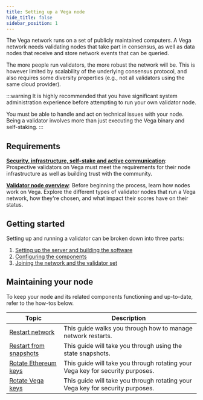 ```yaml
---
title: Setting up a Vega node
hide_title: false
sidebar_position: 1
---
```

The Vega network runs on a set of publicly maintained computers. A Vega network needs validating nodes that take part in consensus, as well as data nodes that receive and store network events that can be queried.

The more people run validators, the more robust the network will be. This is however limited by scalability of the underlying consensus protocol, and also requires some diversity properties (e.g., not all validators using the same cloud provider).

:::warning
It is highly recommended that you have significant system administration experience before attempting to run your own validator node.

You must be able to handle and act on technical issues with your node. Being a validator involves more than just executing the Vega binary and self-staking.
:::

## Requirements
**[Security, infrastructure, self-stake and active communication](requirements/index.md)**: Prospective validators on Vega must meet the requirements for their node infrastructure as well as building trust with the community.

**[Validator node overview](/docs/testnet/concepts/vega-chain#validating-nodes)**: Before beginning the process, learn how nodes work on Vega. Explore the different types of validator nodes that run a Vega network, how they're chosen, and what impact their scores have on their status.

## Getting started
Setting up and running a validator can be broken down into three parts:

1. [Setting up the server and building the software](get-started/setup-server.md)
2. [Configuring the components](get-started/setup-validator.md)
3. [Joining the network and the validator set](get-started/setup-validator#synchronise-your-node)

## Maintaining your node
To keep your node and its related components functioning and up-to-date, refer to the how-tos below.

| Topic                                                                 |  Description                                                                                                        |
| ----------------------------------------------------------------------| -------------------------------------------------------------------------------------------------------- |
| [Restart network](how-to/restart-network.md)                               | This guide walks you through how to manage network restarts. |
| [Restart from snapshots](how-to/use-snapshots.md)                               | This guide will take you through using the state snapshots. |
| [Rotate Ethereum keys](how-to/rotate-ethereum-keys.md) | This guide will take you through rotating your Vega key for security purposes. |
| [Rotate Vega keys](how-to/rotate-vega-keys.md)                               | This guide will take you through rotating your Vega key for security purposes. |
